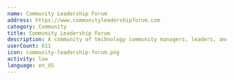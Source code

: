 ```yaml
---
name: Community Leadership Forum
address: https://www.communityleadershipforum.com
category: Community
title: Community Leadership Forum
description: A community of technology community managers, leaders, and builders.
userCount: 611
icon: community-leadership-forum.png
activity: low
language: en_US
---
```

